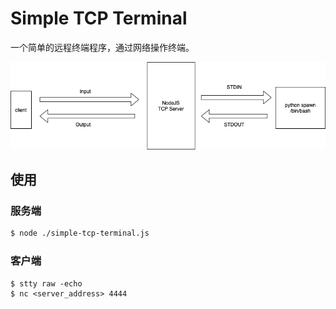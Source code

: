 # Simple TCP Terminal

一个简单的远程终端程序，通过网络操作终端。

![simple_tcp_terminal](./simple_tcp_terminal.png)


## 使用

### 服务端

```bash
$ node ./simple-tcp-terminal.js
```

### 客户端

```
$ stty raw -echo
$ nc <server_address> 4444
```
